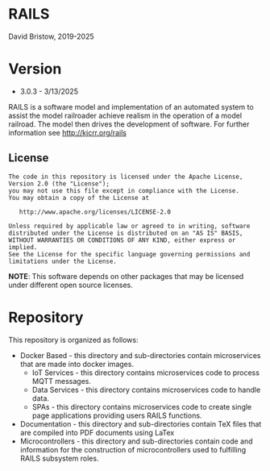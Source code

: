 # RAILS
David Bristow, 2019-2025

# Version
* 3.0.3 - 3/13/2025
 
RAILS is a software model and implementation of an automated system to assist the model railroader achieve realism in the operation of a model railroad. The model then drives the development of software.
For further information see http://kjcrr.org/rails

## License

    The code in this repository is licensed under the Apache License, Version 2.0 (the "License");
    you may not use this file except in compliance with the License.
    You may obtain a copy of the License at

       http://www.apache.org/licenses/LICENSE-2.0

    Unless required by applicable law or agreed to in writing, software
    distributed under the License is distributed on an "AS IS" BASIS,
    WITHOUT WARRANTIES OR CONDITIONS OF ANY KIND, either express or implied.
    See the License for the specific language governing permissions and
    limitations under the License.

**NOTE**: This software depends on other packages that may be licensed under different open source licenses.

# Repository

This repository is organized as follows:
* Docker Based - this directory and sub-directories contain microservices that are made into docker images.
    * IoT Services - this directory contains microservices code to process MQTT messages.
    * Data Services - this directory contains microservices code to handle data.
    * SPAs - this directory contains microservices code to create single page applications providing users RAILS functions.
 * Documentation - this directory and sub-directories contain TeX files that are compiled into PDF documents using LaTex
 * Microcontrollers - this directory and sub-directories contain code and information for the construction of microcontrollers used to fulfilling RAILS subsystem roles.


